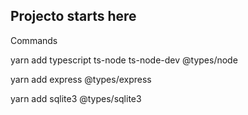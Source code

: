 ## Projecto starts here

Commands

yarn add typescript ts-node ts-node-dev @types/node

yarn add express @types/express

yarn add sqlite3 @types/sqlite3

